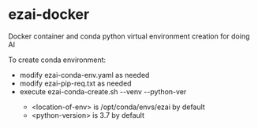 # ezai-docker
Docker container and conda python virtual environment creation for doing AI

To create conda environment:

- modify ezai-conda-env.yaml as needed
- modify ezai-pip-req.txt as needed
- execute ezai-conda-create.sh --venv <location-of-env>  --python-ver <python-version>
    - \<location-of-env> is /opt/conda/envs/ezai by default
    - \<python-version> is 3.7 by default
    